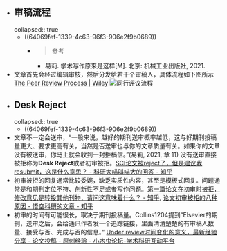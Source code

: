 - ## 审稿流程
  collapsed:: true
	- ((64069fef-1339-4c63-96f3-906e2f9b0689))
		- >参考
			- 易莉. 学术写作原来是这样[M]. 北京: 机械工业出版社, 2021.
- 文章首先会经过编辑审核，然后分发给若干个审稿人，具体流程如下图所示 [The Peer Review Process | Wiley](https://authorservices.wiley.com/Reviewers/journal-reviewers/what-is-peer-review/the-peer-review-process.html)
  ![同行评议流程](https://authorservices.wiley.com/asset/Peer-Review-Process-550x389.jpg)
- ## Desk Reject
  collapsed:: true
	- ((64069fef-1339-4c63-96f3-906e2f9b0689))
- 文章不一定会送审，“一般来说，越好的期刊送审概率越低，这与好期刊投稿量更大、要求更高有关，当然是否送审也与你的文章质量有关。如果你的文章没有被送审，你马上就会收到一封拒稿信。”(易莉, 2021, 章 11) 没有送审直接被拒称为**Desk Reject**或者初审被拒。[SCI论文被reject了，但是建议我resubmit，这是什么意思？ - 科研大喵叫喵大的回答 - 知乎](https://www.zhihu.com/question/547521297/answer/2631661519)
- 初审被拒的回复通常比较委婉，缺乏实质性内容，甚至是模板式回复。问题通常是和期刊定位不符、创新性不足或者写作问题。[第一篇论文在初审时被拒，修改意见是转投其他刊物，请问这意味着什么？ - 知乎](https://www.zhihu.com/question/387720137/answer/2381025598), [论文初审被拒的八种原因 - 悟空科研的文章 - 知乎](https://zhuanlan.zhihu.com/p/490540955)
- 初审的时间有可能很长，取决于期刊投稿量。Collins1204提到“Elsevier的期刊，送审之后，会给通讯作者发一个追踪链接，里面清清楚楚的有审稿人数量、接受与否、完成与否的信息。” [Under review时间变化的意义，最新经验分享 - 论文投稿 - 原创经验 - 小木虫论坛-学术科研互动平台](http://muchong.com/t-15417299-1)